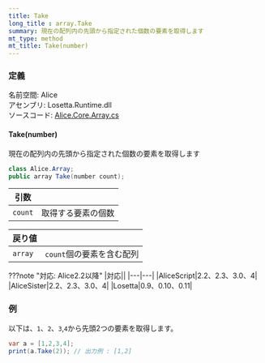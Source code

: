 ```yaml
---
title: Take
long_title : array.Take
summary: 現在の配列内の先頭から指定された個数の要素を取得します
mt_type: method
mt_title: Take(number)
---
```


### 定義
名前空間: Alice<br/>
アセンブリ: Losetta.Runtime.dll<br/>
ソースコード: [Alice.Core.Array.cs](https://github.com/WSOFT-Project/Losetta/blob/master/Losetta.Runtime/Core/Extension/Alice.Core.Array.cs)

#### Take(number)

現在の配列内の先頭から指定された個数の要素を取得します

```cs title="AliceScript"
class Alice.Array;
public array Take(number count);
```

|引数| |
|-|-|
|`count`|取得する要素の個数|

|戻り値| |
|-|-|
|`array`|`count`個の要素を含む配列|

???note "対応: Alice2.2以降"
    |対応||
    |---|---|
    |AliceScript|2.2、2.3、3.0、4|
    |AliceSister|2.2、2.3、3.0、4|
    |Losetta|0.9、0.10、0.11|

### 例
以下は、`1`、`2`、`3`,`4`から先頭2つの要素を取得します。

```cs title="AliceScript"
var a = [1,2,3,4];
print(a.Take(2)); // 出力例 : [1,2]
```
